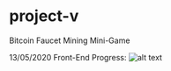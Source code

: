 # project-v
Bitcoin Faucet Mining Mini-Game

13/05/2020 Front-End Progress:
![alt text](img/20200513_ProjectVBTC_progress.gif)
